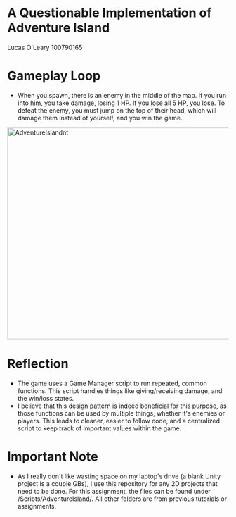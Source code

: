 # A Questionable Implementation of Adventure Island
Lucas O'Leary
100790165

# Gameplay Loop
- When you spawn, there is an enemy in the middle of the map. If you run into him, you take damage, losing 1 HP. If you lose all 5 HP, you lose. To defeat the enemy, you must jump on the top of their head, which will damage them instead of yourself, and you win the game.

<img width="768" height="480" alt="AdventureIslandnt" src="https://github.com/user-attachments/assets/fbfa9eec-eae6-45a7-9148-752fa67338ff" />

# Reflection
- The game uses a Game Manager script to run repeated, common functions. This script handles things like giving/receiving damage, and the win/loss states.
- I believe that this design pattern is indeed beneficial for this purpose, as those functions can be used by multiple things, whether it's enemies or players. This leads to cleaner, easier to follow code, and a centralized script to keep track of important values within the game.

# Important Note
- As I really don't like wasting space on my laptop's drive (a blank Unity project is a couple GBs), I use this repository for any 2D projects that need to be done. For this assignment, the files can be found under /Scripts/AdventureIsland/. All other folders are from previous tutorials or assignments.
